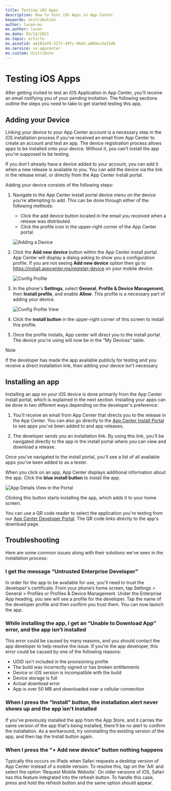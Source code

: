 ```yaml
---
title: Testing iOS Apps
description: How to test iOS Apps in App Center
keywords: distribution
author: lucen-ms
ms.author: lucen
ms.date: 03/14/2021
ms.topic: article
ms.assetid: a4101ef9-3272-49fc-96e5-a8b9ac5a15d6
ms.service: vs-appcenter
ms.custom: distribute
---
```


# Testing iOS Apps
After getting invited to test an iOS Application in App Center, you'll receive an email notifying you of your pending invitation. The following sections outline the steps you need to take to get started testing this app.

## Adding your Device
Linking your device to your App Center account is a necessary step in the iOS installation process if you've received an email from App Center to create an account and test an app. The device registration process allows apps to be installed onto your device. Without it, you can't install the app you're supposed to be testing.

If you don't already have a device added to your account, you can add it when a new release is available to you. You can add the device via the link in the release email, or directly from the App Center install portal.

Adding your device consists of the following steps:
1. Navigate to the App Center install portal device menu on the device you're attempting to add. This can be done through either of the following methods:

    * Click the add device button located in the email you received when a release was distributed.
    * Click the profile icon in the upper-right corner of the App Center portal.

    ![Adding a Device](images/I-add-device.png)

2. Click the **Add new device** button within the App Center install portal. App Center will display a dialog asking to show you a configuration profile. If you are not seeing **Add new device** option then go to https://install.appcenter.ms/register-device on your mobile device.

    ![Config Profile](images/i-profile.png)

3. In the phone's **Settings**, select **General**, **Profile & Device Management**, then **Install profile**, and enable **Allow**. This profile is a necessary part of adding your device.

    ![Config Profile View](images/i-configview.png)

4. Click the **install button** in the upper-right corner of this screen to install this profile.
5. Once the profile installs, App center will direct you to the install portal. The device you're using will now be in the "My Devices" table.

> [!NOTE]
> If the developer has made the app available publicly for testing and you receive a direct installation link, then adding your device isn't necessary.

## Installing an app
Installing an app on your iOS device is done primarily from the App Center install portal, which is explained in the next section. Installing your apps can be done in two different ways depending on the developer's preference:

1. You'll receive an email from App Center that directs you to the release in the App Center. You can also go directly to the [App Center Install Portal](https://install.appcenter.ms) to see apps you've been added to and app releases.

2. The developer sends you an installation link. By using this link, you'll be navigated directly to the app in the install portal where you can view and download a release.

Once you've navigated to the install portal, you'll see a list of all available apps you've been added to as a tester.

When you click on an app, App Center displays additional information about the app. Click the **blue install button** to install the app.

![App Details View in the Portal](images/i-app-detail.png)

Clicking this button starts installing the app, which adds it to your home screen.

You can use a QR code reader to select the application you're testing from our [App Center Developer Portal](https://appcenter.ms/apps). The QR code links directly to the app's download page.

## Troubleshooting
Here are some common issues along with their solutions we've seen in the installation process:

### I get the message “Untrusted Enterprise Developer”
In order for the app to be available for use, you'll need to trust the developer's certificate. From your phone’s home screen, tap Settings > General > Profiles or Profiles & Device Management. Under the Enterprise App heading, you see will see a profile for the developer. Tap the name of the developer profile and then confirm you trust them. You can now launch the app.

### While installing the app, I get an “Unable to Download App” error, and the app isn't installed
This error could be caused by many reasons, and you should contact the app developer to help resolve the issue. If you're the app developer, this error could be caused by one of the following reasons:

* UDID isn't included in the provisioning profile
* The build was incorrectly signed or has broken entitlements
* Device or iOS version is incompatible with the build
* Device storage is full
* Actual download error
* App is over 50 MB and downloaded over a cellular connection

### When I press the “Install” button, the installation alert never shows up and the app isn't installed
If you've previously installed the app from the App Store, and it carries the same version of the app that's being installed, there'll be no alert to confirm the installation. As a workaround, try uninstalling the existing version of the app, and then tap the Install button again.

### When I press the "+ Add new device" button nothing happens
Typically this occurs on iPads when Safari requests a desktop version of App Center instead of a mobile version. To resolve this, tap on the 'AA' and select the option 'Request Mobile Website'. On older versions of iOS, Safari has this feature integrated into the refresh button. To handle this case, press and hold the refresh button and the same option should appear.
